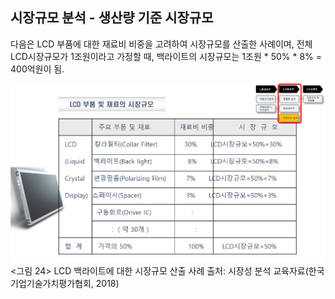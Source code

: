 ## 시장규모 분석 - 생산량 기준 시장규모

다음은 LCD 부품에 대한 재료비 비중을 고려하여 시장규모를 산출한 사례이며, 전체 LCD시장규모가 1조원이라고 가정할 때, 백라이트의 시장규모는 1조원 * 50% * 8% = 400억원이 됨.

![](images/Q10_4_1.png)
<그림 24> LCD 백라이트에 대한 시장규모 산출 사례
출처: 시장성 분석 교육자료(한국기업기술가치평가협회, 2018)
